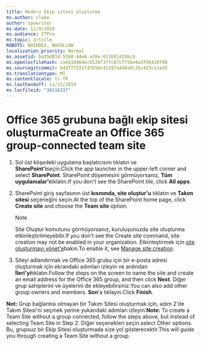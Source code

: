 ```yaml
---
title: Modern Ekip sitesi oluşturma
ms.author: clake
author: spowriter
ms.date: 11/9/2018
ms.audience: ITPro
ms.topic: article
ROBOTS: NOINDEX, NOFOLLOW
localization_priority: Normal
ms.assetid: ba35d814-55b8-44e6-a70e-011b91d2bbcb
ms.openlocfilehash: caeb3d464ecb528f3ffc87cf75be4a3f9b410798
ms.sourcegitcommit: b43f77221f47b50c41197a448a9c26c423ce1ad5
ms.translationtype: MT
ms.contentlocale: tr-TR
ms.lasthandoff: 11/15/2019
ms.locfileid: "36516337"
---
```

# <a name="create-an-office-365-group-connected-team-site"></a><span data-ttu-id="e3007-102">Office 365 grubuna bağlı ekip sitesi oluşturma</span><span class="sxs-lookup"><span data-stu-id="e3007-102">Create an Office 365 group-connected team site</span></span>

1. <span data-ttu-id="e3007-103">Sol üst köşedeki uygulama başlatıcısını tıklatın ve **SharePoint'i**seçin.</span><span class="sxs-lookup"><span data-stu-id="e3007-103">Click the app launcher in the upper-left corner and select **SharePoint**.</span></span> <span data-ttu-id="e3007-104">SharePoint döşemesini görmüyorsanız, **Tüm uygulamalar'ı**tıklatın.</span><span class="sxs-lookup"><span data-stu-id="e3007-104">If you don't see the SharePoint tile, click **All apps**.</span></span>
    
2. <span data-ttu-id="e3007-105">SharePoint giriş sayfasının üst **kısmında, site oluştur'u** tıklatın ve **Takım sitesi** seçeneğini seçin.</span><span class="sxs-lookup"><span data-stu-id="e3007-105">At the top of the SharePoint home page, click **Create site** and choose the **Team site** option.</span></span> 
    
    > [!NOTE]
    > <span data-ttu-id="e3007-106">Site Oluştur komutunu görmüyorsanız, kuruluşunuzda site oluşturma etkinleştirilmeyebilir.</span><span class="sxs-lookup"><span data-stu-id="e3007-106">If you don't see the Create site command, site creation may not be enabled in your organization.</span></span> <span data-ttu-id="e3007-107">Etkinleştirmek için [site oluşturmayı yönet'e](https://go.microsoft.com/fwlink/?linkid=2009644)bakın.</span><span class="sxs-lookup"><span data-stu-id="e3007-107">To enable it, see [Manage site creation](https://go.microsoft.com/fwlink/?linkid=2009644).</span></span> 
  
3. <span data-ttu-id="e3007-108">Siteyi adlandırmak ve Office 365 grubu için bir e-posta adresi oluşturmak için ekrandaki adımları izleyin ve ardından **İleri'yi**tıklatın.</span><span class="sxs-lookup"><span data-stu-id="e3007-108">Follow the steps on the screen to name the site and create an email address for the Office 365 group, and then click **Next**.</span></span> <span data-ttu-id="e3007-109">Diğer grup sahiplerini ve üyelerini de ekleyebilirsiniz.</span><span class="sxs-lookup"><span data-stu-id="e3007-109">You can also add other group owners and members.</span></span> <span data-ttu-id="e3007-110">**Son**'a tıklayın.</span><span class="sxs-lookup"><span data-stu-id="e3007-110">Click **Finish**.</span></span>
  
 <span data-ttu-id="e3007-111">**Not:** Grup bağlantısı olmayan bir Takım Sitesi oluşturmak için, adım 2'de Takım Sitesi'ni seçmek yerine yukarıdaki adımları izleyin.</span><span class="sxs-lookup"><span data-stu-id="e3007-111">**Note:** To create a Team Site without a group connected, follow the steps above, but instead of selecting Team Site in Step 2.</span></span> <span data-ttu-id="e3007-112">Diğer seçenekleri seçin.</span><span class="sxs-lookup"><span data-stu-id="e3007-112">select Other options.</span></span> <span data-ttu-id="e3007-113">Bu, grupsuz bir Ekip Sitesi oluşturmada size yol gösterecektir.</span><span class="sxs-lookup"><span data-stu-id="e3007-113">This will guide you through creating a Team Site without a group.</span></span> 
    

